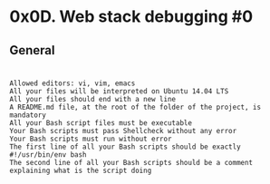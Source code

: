 # 0x0D. Web stack debugging #0
## General
#
	Allowed editors: vi, vim, emacs
	All your files will be interpreted on Ubuntu 14.04 LTS
	All your files should end with a new line
	A README.md file, at the root of the folder of the project, is mandatory
	All your Bash script files must be executable
	Your Bash scripts must pass Shellcheck without any error
	Your Bash scripts must run without error
	The first line of all your Bash scripts should be exactly #!/usr/bin/env bash
	The second line of all your Bash scripts should be a comment explaining what is the script doing
